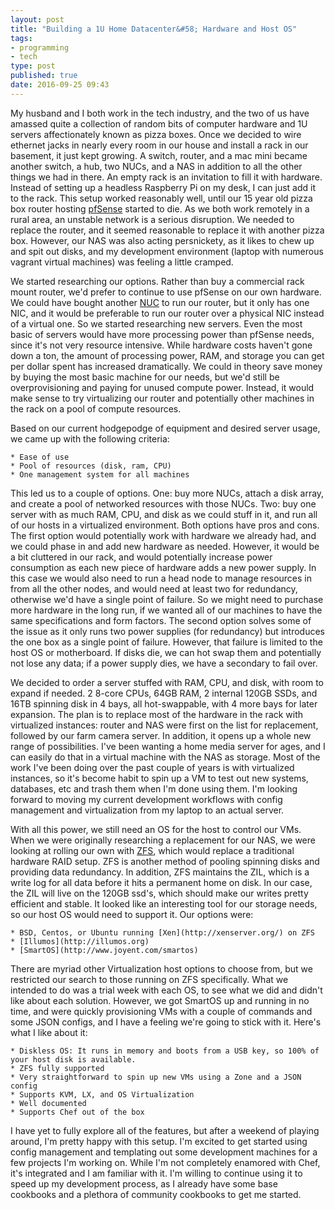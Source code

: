 ```yaml
---
layout: post
title: "Building a 1U Home Datacenter&#58; Hardware and Host OS"
tags:
- programming
- tech
type: post
published: true
date: 2016-09-25 09:43
---
```

My husband and I both work in the tech industry, and the two of us have amassed quite a collection of random bits of computer hardware and 1U servers affectionately known as pizza boxes. Once we decided to wire ethernet jacks in nearly every room in our house and install a rack in our basement, it just kept growing. A switch, router, and a mac mini became another switch, a hub, two NUCs, and a NAS in addition to all the other things we had in there. An empty rack is an invitation to fill it with hardware. Instead of setting up a headless Raspberry Pi on my desk, I can just add it to the rack. This setup worked reasonably well, until our 15 year old pizza box router hosting [pfSense](http://www.pfsense.org/)  started to die. As we both work remotely in a rural area, an unstable network is a serious disruption. We needed to replace the router, and it seemed reasonable to replace it with another pizza box. However, our NAS was also acting persnickety, as it likes to chew up and spit out disks, and my development environment (laptop with numerous vagrant virtual machines) was feeling a little cramped.

We started researching our options. Rather than buy a commercial rack mount router, we'd prefer to continue to use pfSense on our own hardware. We could have bought another [NUC](http://www.intel.com/content/www/us/en/nuc/overview.html) to run our router, but it only has one NIC, and it would be preferable to run our router over a physical NIC instead of a virtual one. So we started researching new servers. Even the most basic of servers would have more processing power than pfSense needs, since it's not very resource intensive. While hardware costs haven't gone down a ton, the amount of processing power, RAM, and storage you can get per dollar spent has increased dramatically. We could in theory save money by buying the most basic machine for our needs, but we'd still be overprovisioning and paying for unused compute power. Instead, it would make sense to try virtualizing our router and potentially other machines in the rack on a pool of compute resources.

Based on our current hodgepodge of equipment and desired server usage, we came up with the following criteria:

    * Ease of use
    * Pool of resources (disk, ram, CPU)
    * One management system for all machines

This led us to a couple of options. One: buy more NUCs, attach a disk array, and create a pool of networked resources with those NUCs. Two: buy one server with as much RAM, CPU, and disk as we could stuff in it, and run all of our hosts in a virtualized environment. Both options have pros and cons. The first option would potentially work with hardware we already had, and we could phase in and add new hardware as needed. However, it would be a bit cluttered in our rack, and would potentially increase power consumption as each new piece of hardware adds a new power supply. In this case we would also need to run a head node to manage resources in from all the other nodes, and would need at least two for redundancy, otherwise we'd have a single point of failure. So we might need to purchase more hardware in the long run, if we wanted all of our machines to have the same specifications and form factors. The second option solves some of the issue as it only runs two power supplies (for redundancy) but introduces the one box as a single point of failure. However, that failure is limited to the host OS or motherboard. If disks die, we can hot swap them and potentially not lose any data; if a power supply dies, we have a secondary to fail over.

We decided to order a server stuffed with RAM, CPU, and disk, with room to expand if needed. 2 8-core CPUs, 64GB RAM, 2 internal 120GB SSDs, and 16TB spinning disk in 4 bays, all hot-swappable, with 4 more bays for later expansion. The plan is to replace most of the hardware in the rack with virtualized instances: router and NAS were first on the list for replacement, followed by our farm camera server. In addition, it opens up a whole new range of possibilities. I've been wanting a home media server for ages, and I can easily do that in a virtual machine with the NAS as storage. Most of the work I've been doing over the past couple of years is with virtualized instances, so it's become habit to spin up a VM to test out new systems, databases, etc and trash them when I'm done using them. I'm looking forward to moving my current development workflows with config management and virtualization from my laptop to an actual server.

With all this power, we still need an OS for the host to control our VMs. When we were originally researching a replacement for our NAS, we were looking at rolling our own with [ZFS](http://zfsonlinux.org/), which would replace a traditional hardware RAID setup. ZFS is another method of pooling spinning disks and providing data redundancy. In addition, ZFS maintains the ZIL, which is a write log for all data before it hits a permanent home on disk. In our case, the ZIL will live on the 120GB ssd's, which should make our writes pretty efficient and stable. It looked like an interesting tool for our storage needs, so our host OS would need to support it. Our options were:

    * BSD, Centos, or Ubuntu running [Xen](http://xenserver.org/) on ZFS
    * [Illumos](http://illumos.org)
    * [SmartOS](http://www.joyent.com/smartos)

There are myriad other Virtualization host options to choose from, but we restricted our search to those running on ZFS specifically. What we intended to do was a trial week with each OS, to see what we did and didn't like about each solution. However, we got SmartOS up and running in no time, and were quickly provisioning VMs with a couple of commands and some JSON configs, and I have a feeling we're going to stick with it. Here's what I like about it:

    * Diskless OS: It runs in memory and boots from a USB key, so 100% of your host disk is available.
    * ZFS fully supported
    * Very straightforward to spin up new VMs using a Zone and a JSON config
    * Supports KVM, LX, and OS Virtualization
    * Well documented
    * Supports Chef out of the box

I have yet to fully explore all of the features, but after a weekend of playing around, I'm pretty happy with this setup. I'm excited to get started using config management and templating out some development machines for a few projects I'm working on. While I'm not completely enamored with Chef, it's integrated and I am familiar with it. I'm willing to continue using it to speed up my development process, as I already have some base cookbooks and a plethora of community cookbooks to get me started. 
